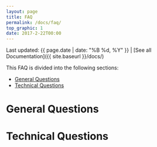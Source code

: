 ```yaml
---
layout: page
title: FAQ
permalink: /docs/faq/
top_graphic: 1
date: 2017-2-22T00:00
---
```


Last updated: {{ page.date | date: "%B %d, %Y" }} \| [See all Documentation]({{ site.baseurl }}/docs/)

This FAQ is divided into the following sections:

* [General Questions](#general)
* [Technical Questions](#technical)

# <a name="general">General Questions</a>



# <a name="technical">Technical Questions</a>
